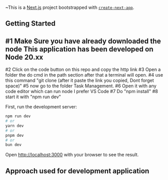 ~This is a [Next.js](https://nextjs.org/) project bootstrapped with [`create-next-app`](https://github.com/vercel/next.js/tree/canary/packages/create-next-app).

## Getting Started
## #1 Make Sure you have already downloaded the node This application has been developed on Node 20.xx
#2 Click on the code button on this repo and copy the http link
#3 Open a folder the do cmd in the path section after that a terminal will open.
#4 use this command
  "git clone (after it paste the link you copied, Dont forget space)"
#5 now go to the folder Task Management.
#6 Open it with any code editor which can run node I prefer VS Code
#7 Do "npm install"
#8 start it with "npm run dev"

First, run the development server:

```bash
npm run dev
# or
yarn dev
# or
pnpm dev
# or
bun dev
```

Open [http://localhost:3000](http://localhost:3000) with your browser to see the result.

## Approach used for development application
